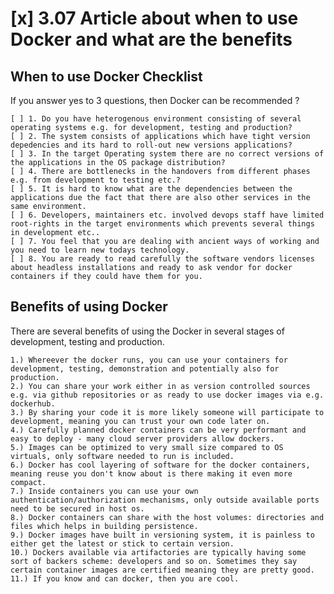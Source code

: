 # [x] 3.07 Article about when to use Docker and what are the benefits


## When to use Docker Checklist

If you answer yes to 3 questions, then Docker can be recommended ?

    [ ] 1. Do you have heterogenous environment consisting of several operating systems e.g. for development, testing and production?
    [ ] 2. The system consists of applications which have tight version depedencies and its hard to roll-out new versions applications?
    [ ] 3. In the target Operating system there are no correct versions of the applications in the OS package distribution?
    [ ] 4. There are bottlenecks in the handovers from different phases e.g. from development to testing etc.?
    [ ] 5. It is hard to know what are the dependencies between the applications due the fact that there are also other services in the same environment.
    [ ] 6. Developers, maintainers etc. involved devops staff have limited root-rights in the target environments which prevents several things in development etc..
    [ ] 7. You feel that you are dealing with ancient ways of working and you need to learn new todays technology.
    [ ] 8. You are ready to read carefully the software vendors licenses about headless installations and ready to ask vendor for docker containers if they could have them for you.

## Benefits of using Docker 

There are several benefits of using the Docker in several stages of development, testing and production.

    1.) Whereever the docker runs, you can use your containers for development, testing, demonstration and potentially also for production.
    2.) You can share your work either in as version controlled sources e.g. via github repositories or as ready to use docker images via e.g. dockerhub.
    3.) By sharing your code it is more likely someone will participate to development, meaning you can trust your own code later on.
    4.) Carefully planned docker containers can be very performant and easy to deploy - many cloud server providers allow dockers.
    5.) Images can be optimized to very small size compared to OS virtuals, only software needed to run is included.
    6.) Docker has cool layering of software for the docker containers, meaning reuse you don't know about is there making it even more compact.
    7.) Inside containers you can use your own authentication/authorization mechanisms, only outside available ports need to be secured in host os.
    8.) Docker containers can share with the host volumes: directories and files which helps in building persistence.
    9.) Docker images have built in versioning system, it is painless to either get the latest or stick to certain version.
    10.) Dockers available via artifactories are typically having some sort of backers scheme: developers and so on. Sometimes they say certain container images are certified meaning they are pretty good.
    11.) If you know and can docker, then you are cool.




